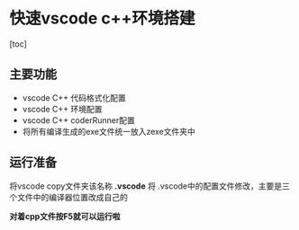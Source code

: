 # 快速vscode c++环境搭建
[toc]

## 主要功能
+ vscode C++ 代码格式化配置
+ vscode C++ 环境配置
+ vscode C++ coderRunner配置
+ 将所有编译生成的exe文件统一放入zexe文件夹中

## 运行准备
将vscode copy文件夹该名称  **.vscode**
将 .vscode中的配置文件修改，主要是三个文件中的编译器位置改成自己的

**对着cpp文件按F5就可以运行啦**
